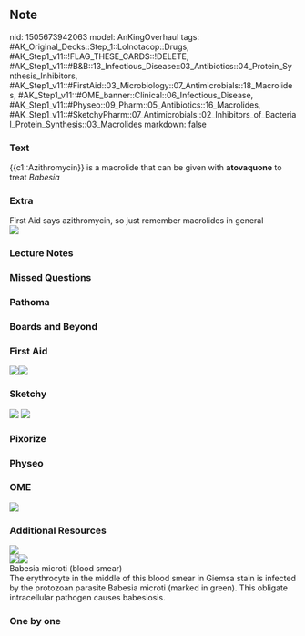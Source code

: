 ## Note
nid: 1505673942063
model: AnKingOverhaul
tags: #AK_Original_Decks::Step_1::Lolnotacop::Drugs, #AK_Step1_v11::!FLAG_THESE_CARDS::!DELETE, #AK_Step1_v11::#B&B::13_Infectious_Disease::03_Antibiotics::04_Protein_Synthesis_Inhibitors, #AK_Step1_v11::#FirstAid::03_Microbiology::07_Antimicrobials::18_Macrolides, #AK_Step1_v11::#OME_banner::Clinical::06_Infectious_Disease, #AK_Step1_v11::#Physeo::09_Pharm::05_Antibiotics::16_Macrolides, #AK_Step1_v11::#SketchyPharm::07_Antimicrobials::02_Inhibitors_of_Bacterial_Protein_Synthesis::03_Macrolides
markdown: false

### Text
{{c1::Azithromycin}} is a macrolide that can be given with
<b>atovaquone</b> to treat <i>Babesia</i>

### Extra
<div>
  First Aid says azithromycin, so just remember macrolides in
  general
</div><img src=
"Screen%20Shot%202017-03-15%20at%201.38.06%20PM.png">

### Lecture Notes


### Missed Questions


### Pathoma


### Boards and Beyond


### First Aid
<img src="paste-321714525306883.jpg"><img src=
"paste-407523676913667.jpg">

### Sketchy
<img src="paste-219288145231873.jpg"> <img src=
"Screen%20Shot%202020-01-28%20at%206.37.01%20PM.png">

### Pixorize


### Physeo


### OME
<div class="ome-widget">
  <a href=
  "https://onlinemeded.org/spa/infectious-disease?ref=anki"><img src="_OME_AnkiFlashcards_Topic_6.png"></a>
</div>

### Additional Resources
<img src="paste-d5000afc716c3a2c88243c6093a6bdd9066479bd.jpg">
<div><img src="big_560cdad2eb05f.jpg"><img src=
"560cdad2eb05f.jpg"></div>
<div>
  <div>
    <div>
      Babesia microti (blood smear)
    </div>
  </div>
  <div>
    <div>
      <div>
        The erythrocyte in the middle of this blood smear in Giemsa
        stain is infected by the protozoan parasite Babesia microti
        (marked in green). This obligate intracellular pathogen
        causes babesiosis.
      </div>
    </div>
  </div>
</div>

### One by one

